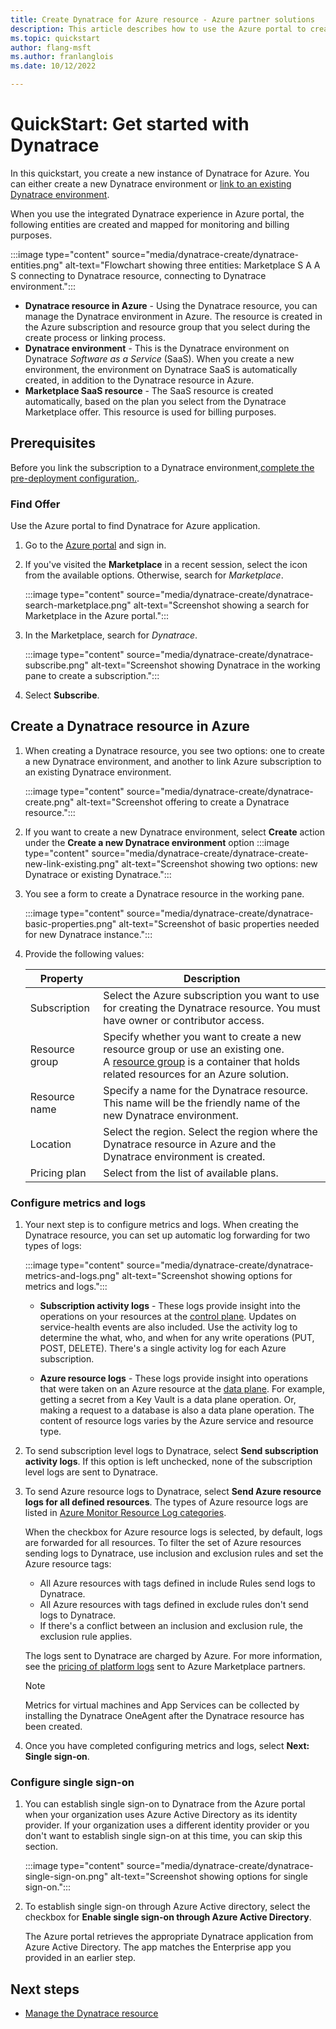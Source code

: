 ```yaml
---
title: Create Dynatrace for Azure resource - Azure partner solutions
description: This article describes how to use the Azure portal to create an instance of Dynatrace.
ms.topic: quickstart
author: flang-msft
ms.author: franlanglois
ms.date: 10/12/2022

---
```


# QuickStart: Get started with Dynatrace

In this quickstart, you create a new instance of Dynatrace for Azure. You can either create a new Dynatrace environment or [link to an existing Dynatrace environment](dynatrace-link-to-existing.md#link-to-existing-dynatrace-environment).

When you use the integrated Dynatrace experience in Azure portal, the following entities are created and mapped for monitoring and billing purposes.

:::image type="content" source="media/dynatrace-create/dynatrace-entities.png" alt-text="Flowchart showing three entities: Marketplace S A A S connecting to Dynatrace resource, connecting to Dynatrace environment.":::

- **Dynatrace resource in Azure** - Using the Dynatrace resource, you can manage the Dynatrace environment in Azure. The resource is created in the Azure subscription and resource group that you select during the create process or linking process.
- **Dynatrace environment** - This is the Dynatrace environment on Dynatrace _Software as a Service_ (SaaS). When you create a new environment, the environment on Dynatrace SaaS is automatically created, in addition to the Dynatrace resource in Azure.
- **Marketplace SaaS resource** - The SaaS resource is created automatically, based on the plan you select from the Dynatrace Marketplace offer. This resource is used for billing purposes.

## Prerequisites

Before you link the subscription to a Dynatrace environment,[complete the pre-deployment configuration.](dynatrace-link-to-existing.md).

### Find Offer

Use the Azure portal to find Dynatrace for Azure application.

1. Go to the [Azure portal](https://portal.azure.com) and sign in.

1. If you've visited the **Marketplace** in a recent session, select the icon from the available options. Otherwise, search for _Marketplace_.

    :::image type="content" source="media/dynatrace-create/dynatrace-search-marketplace.png" alt-text="Screenshot showing a search for Marketplace in the Azure portal.":::

1. In the Marketplace, search for _Dynatrace_.

    :::image type="content" source="media/dynatrace-create/dynatrace-subscribe.png" alt-text="Screenshot showing Dynatrace in the working pane to create a subscription.":::

1. Select **Subscribe**.

## Create a Dynatrace resource in Azure

1. When creating a Dynatrace resource, you see two options: one to create a new Dynatrace environment, and another to link Azure subscription to an existing Dynatrace environment.

    :::image type="content" source="media/dynatrace-create/dynatrace-create.png" alt-text="Screenshot offering to create a Dynatrace resource.":::

1. If you want to create a new Dynatrace environment, select **Create** action under the **Create a new Dynatrace environment** option
    :::image type="content" source="media/dynatrace-create/dynatrace-create-new-link-existing.png" alt-text="Screenshot showing two options: new Dynatrace or existing Dynatrace.":::

1. You see a form to create a Dynatrace resource in the working pane.

    :::image type="content" source="media/dynatrace-create/dynatrace-basic-properties.png" alt-text="Screenshot of basic properties needed for new Dynatrace instance.":::

1. Provide the following values:

    | **Property** |   **Description** |
    |--------------|-------------------|
    | Subscription | Select the Azure subscription you want to use for creating the Dynatrace resource. You must have owner or contributor access.|
    | Resource group | Specify whether you want to create a new resource group or use an existing one. A [resource group](/azure-resource-manager/management/overview.md) is a container that holds related resources for an Azure solution. |
    | Resource name   | Specify a name for the Dynatrace resource. This name will be the friendly name of the new Dynatrace environment.|
    | Location        | Select the region. Select the region where the Dynatrace resource in Azure and the Dynatrace environment is created.|
    | Pricing plan    | Select from the list of available plans. |

### Configure metrics and logs

1. Your next step is to configure metrics and logs.  When creating the Dynatrace resource, you can set up automatic log forwarding for two types of logs:

    :::image type="content" source="media/dynatrace-create/dynatrace-metrics-and-logs.png" alt-text="Screenshot showing options for metrics and logs.":::

    - **Subscription activity logs** - These logs provide insight into the operations on your resources at the [control plane](/azure-resource-manager/management/control-plane-and-data-plane.md). Updates on service-health events are also included. Use the activity log to determine the what, who, and when for any write operations (PUT, POST, DELETE). There's a single activity log for each Azure subscription.

    - **Azure resource logs** - These logs provide insight into operations that were taken on an Azure resource at the [data plane](/azure-resource-manager/management/control-plane-and-data-plane.md). For example, getting a secret from a Key Vault is a data plane operation. Or, making a request to a database is also a data plane operation. The content of resource logs varies by the Azure service and resource type.

1. To send subscription level logs to Dynatrace, select **Send subscription activity logs**. If this option is left unchecked, none of the subscription level logs are sent to Dynatrace.

1. To send Azure resource logs to Dynatrace, select **Send Azure resource logs for all defined resources**. The types of Azure resource logs are listed in [Azure Monitor Resource Log categories](/azure-monitor/essentials/resource-logs-categories.md).

   When the checkbox for Azure resource logs is selected, by default, logs are forwarded for all resources. To filter the set of Azure resources sending logs to Dynatrace, use inclusion and exclusion rules and set the Azure resource tags:

    - All Azure resources with tags defined in include Rules send logs to Dynatrace.
    - All Azure resources with tags defined in exclude rules don't send logs to Dynatrace.
    - If there's a conflict between an inclusion and exclusion rule, the exclusion rule applies.

   The logs sent to Dynatrace are charged by Azure. For more information, see the [pricing of platform logs](https://azure.microsoft.com/pricing/details/monitor/) sent to Azure Marketplace partners.

   > [!NOTE]
   > Metrics for virtual machines and App Services can be collected by installing the Dynatrace OneAgent after the Dynatrace resource has been created.

1. Once you have completed configuring metrics and logs, select **Next: Single sign-on**.

### Configure single sign-on

1. You can establish single sign-on to Dynatrace from the Azure portal when your organization uses Azure Active Directory as its identity provider. If your organization uses a different identity provider or you don't want to establish single sign-on at this time, you can skip this section.

     :::image type="content" source="media/dynatrace-create/dynatrace-single-sign-on.png" alt-text="Screenshot showing options for single sign-on.":::

1. To establish single sign-on through Azure Active directory, select the checkbox for **Enable single sign-on through Azure Active Directory**.

   The Azure portal retrieves the appropriate Dynatrace application from Azure Active Directory. The app matches the Enterprise app you provided in an earlier step.

## Next steps

- [Manage the Dynatrace resource](dynatrace-how-to-manage.md)
